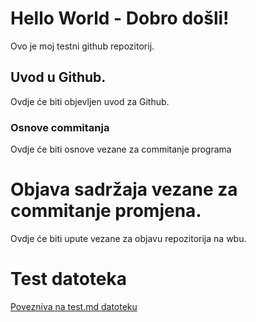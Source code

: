 # Hello World - Dobro došli!
Ovo je moj testni github repozitorij.

## Uvod u Github.

Ovdje će biti objevljen uvod za Github.

### Osnove commitanja

Ovdje će biti osnove vezane za commitanje programa
  
# Objava sadržaja vezane za commitanje promjena.

Ovdje će biti upute vezane za objavu repozitorija na wbu.

# Test datoteka

[Povezniva na test.md datoteku](test.md)
